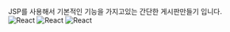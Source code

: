 JSP를 사용해서 기본적인 기능을 가지고있는 간단한 게시판만들기 입니다.
</br>
![React](https://img.shields.io/badge/react-ffffff?style=for-the-badge&logo=react&logoColor=green)
![React](https://img.shields.io/badge/react-ffffff?style=for-the-badge&logo=react)
![React](https://img.shields.io/badge/react-444444?style=for-the-badge&logo=react)
